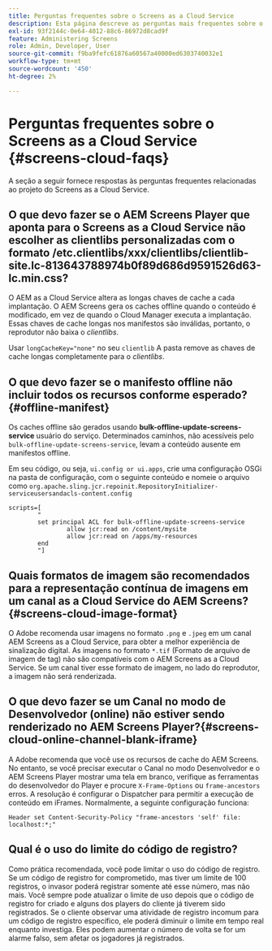 ```yaml
---
title: Perguntas frequentes sobre o Screens as a Cloud Service
description: Esta página descreve as perguntas mais frequentes sobre o Screens as a Cloud Service.
exl-id: 93f2144c-0e64-4012-88c6-86972d8cad9f
feature: Administering Screens
role: Admin, Developer, User
source-git-commit: f9ba9fefc61876a60567a40000ed6303740032e1
workflow-type: tm+mt
source-wordcount: '450'
ht-degree: 2%

---
```


# Perguntas frequentes sobre o Screens as a Cloud Service {#screens-cloud-faqs}

A seção a seguir fornece respostas às perguntas frequentes relacionadas ao projeto do Screens as a Cloud Service.

## O que devo fazer se o AEM Screens Player que aponta para o Screens as a Cloud Service não escolher as clientlibs personalizadas com o formato /etc.clientlibs/xxx/clientlibs/clientlib-site.lc-813643788974b0f89d686d9591526d63-lc.min.css?

O AEM as a Cloud Service altera as longas chaves de cache a cada implantação. O AEM Screens gera os caches offline quando o conteúdo é modificado, em vez de quando o Cloud Manager executa a implantação. Essas chaves de cache longas nos manifestos são inválidas, portanto, o reprodutor não baixa o *clientlibs*.

Usar `longCacheKey="none"` no seu `clientlib` A pasta remove as chaves de cache longas completamente para o *clientlibs*.


## O que devo fazer se o manifesto offline não incluir todos os recursos conforme esperado? {#offline-manifest}

Os caches offline são gerados usando **bulk-offline-update-screens-service** usuário do serviço. Determinados caminhos, não acessíveis pelo `bulk-offline-update-screens-service`, levam a conteúdo ausente em manifestos offline.

Em seu código, ou seja, `ui.config or ui.apps`, crie uma configuração OSGi na pasta de configuração, com o seguinte conteúdo e nomeie o arquivo como `org.apache.sling.jcr.repoinit.RepositoryInitializer-serviceusersandacls-content.config`

```
scripts=[
        "
        set principal ACL for bulk-offline-update-screens-service
                allow jcr:read on /content/mysite
                allow jcr:read on /apps/my-resources
        end
        "] 
```

## Quais formatos de imagem são recomendados para a representação contínua de imagens em um canal as a Cloud Service do AEM Screens?{#screens-cloud-image-format}

O Adobe recomenda usar imagens no formato `.png` e `.jpeg` em um canal AEM Screens as a Cloud Service, para obter a melhor experiência de sinalização digital.
As imagens no formato `*.tif` (Formato de arquivo de imagem de tag) não são compatíveis com o AEM Screens as a Cloud Service. Se um canal tiver esse formato de imagem, no lado do reprodutor, a imagem não será renderizada.

## O que devo fazer se um Canal no modo de Desenvolvedor (online) não estiver sendo renderizado no AEM Screens Player?{#screens-cloud-online-channel-blank-iframe}

A Adobe recomenda que você use os recursos de cache do AEM Screens. No entanto, se você precisar executar o Canal no modo Desenvolvedor e o AEM Screens Player mostrar uma tela em branco, verifique as ferramentas do desenvolvedor do Player e procure `X-Frame-Options` ou `frame-ancestors` erros. A resolução é configurar o Dispatcher para permitir a execução de conteúdo em iFrames. Normalmente, a seguinte configuração funciona:

```
Header set Content-Security-Policy "frame-ancestors 'self' file: localhost:*;"
```

## Qual é o uso do limite do código de registro?

Como prática recomendada, você pode limitar o uso do código de registro. Se um código de registro for comprometido, mas tiver um limite de 100 registros, o invasor poderá registrar somente até esse número, mas não mais. Você sempre pode atualizar o limite de uso depois que o código de registro for criado e alguns dos players do cliente já tiverem sido registrados. Se o cliente observar uma atividade de registro incomum para um código de registro específico, ele poderá diminuir o limite em tempo real enquanto investiga. Eles podem aumentar o número de volta se for um alarme falso, sem afetar os jogadores já registrados.
